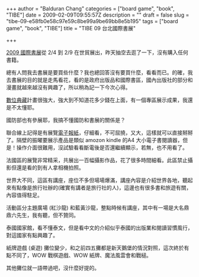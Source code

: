 +++
author = "Balduran Chang"
categories = ["board game", "book", "TIBE"]
date = 2009-02-09T09:55:57Z
description = ""
draft = false
slug = "tibe-09-e58fb0e58c97e59c8be99a9be69bb8e5b195"
tags = ["board game", "book", "TIBE"]
title = "TIBE 09 台北國際書展"

+++


[2009 國際書展](http://www.tibe.org.tw/2009/)從 2/4 到 2/9 在世貿展出，昨天抽空去逛了一下，沒有購入任何書籍。

總有人問我去書展是要買些什麼？我也總回答沒有要買什麼，看看而已。的確，我去書展的目的就是走馬看花，看的是政府出版品和國際書區，國內出版社的部分和漫畫就越來越沒有興趣了，所以稍為記一下今次心得。

[數位典藏](http://www.teldap.tw/)計畫很強大，強大到不知道花多少錢在上面，有一個專區展示成果，我還是不太懂耶。

國防部也有參展耶，我搞不懂國防和書展的關係是？

聯合線上記得是有展覽[電子報紙](http://co.udn.com/CORP/news/news_20090203162858.html)，仔細看，不可屈撓，又大，這樣就可以直接掰掰了。隔壁的振曜要展示產品是類似 amozon kindle 的A4 大小電子書閱讀器，但是！操作介面很難用，沒試驗看看斷電後是否還繼續顯示，若無，也不用看了。

法國區的展覽非常精采，共展出一百幅攝影作品，花了很多時間細看。此區禁止攝影但還是看的到有人拿相機拍照。

世界大不同，這區有講座，座位不多但場場爆滿，講座內容是介紹世界各地，聽起來有點像是旅行社辦的(確實有講者是旅行社的人)，這邊也有很多書和旅遊有關，內容值得駐足。

活動區分主題廣場 (紅沙龍) 和藍黃沙龍，整點時候有講座，其中有一場是大名鼎鼎六先生，我有聽，但不贊同。

泰國國家館，看不懂泰文，但是看中文的介紹似乎泰國的出版業和閱讀習慣風行，對這國家有點興趣了。

紙牌遊戲 (桌遊) 攤位變少，和之前四五攤都是新天鵝堡的情況對照，這次終於有點不同了，WOW 戰棋遊戲、WOW 紙牌、魔法風雲會和戰槌。

其他攤位就一語帶過吧，沒什麼好提的。

